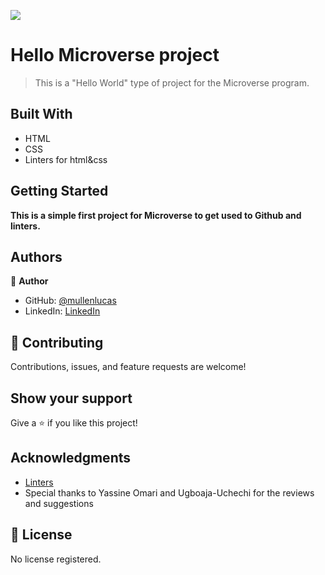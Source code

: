 ![](https://img.shields.io/badge/Microverse-blueviolet)

# Hello Microverse project

> This is a "Hello World" type of project for the Microverse program.


## Built With

- HTML
- CSS
- Linters for html&css

## Getting Started

**This is a simple first project for Microverse to get used to Github and linters.**


## Authors

👤 **Author**

- GitHub: [@mullenlucas](https://github.com/mullenlucas)
- LinkedIn: [LinkedIn](https://www.linkedin.com/in/lucas-mullen-447312119/)


## 🤝 Contributing

Contributions, issues, and feature requests are welcome!

## Show your support

Give a ⭐️ if you like this project!

## Acknowledgments

- [Linters](https://github.com/microverseinc/linters-config)
- Special thanks to Yassine Omari and Ugboaja-Uchechi for the reviews and suggestions


## 📝 License

No license registered.
